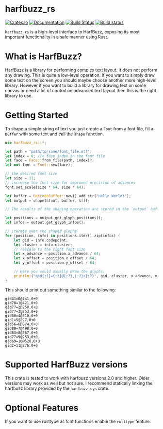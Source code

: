 # harfbuzz_rs

[![Crates.io](https://img.shields.io/crates/v/harfbuzz_rs.svg)](https://crates.io/crates/harfbuzz_rs)
[![Documentation](https://docs.rs/harfbuzz_rs/badge.svg)](https://docs.rs/harfbuzz_rs)
[![Build Status](https://travis-ci.org/manuel-rhdt/harfbuzz_rs.svg?branch=master)](https://travis-ci.org/manuel-rhdt/harfbuzz_rs)
[![Build status](https://ci.appveyor.com/api/projects/status/tg2xpx3am2iw7nxr?svg=true)](https://ci.appveyor.com/project/manuel-rhdt/harfbuzz-rs)

`harfbuzz_rs` is a high-level interface to HarfBuzz, exposing its most important
functionality in a safe manner using Rust.

# What is HarfBuzz?

HarfBuzz is a library for performing complex text layout. It does not perform
any drawing. This is quite a low-level operation. If you want to simply draw
some text on the screen you should maybe choose another more high-level library.
However if you want to build a library for drawing text on some canvas or need a
lot of control on advanced text layout then this is the right library to use.

# Getting Started

To shape a simple string of text you just create a `Font` from a font file, fill
a `Buffer` with some text and call the `shape` function.

```rust
use harfbuzz_rs::*;

let path = "path/to/some/font_file.otf";
let index = 0; //< face index in the font file
let face = Face::from_file(path, index)?;
let mut font = Font::new(face);

// the desired font size
let size = 11;
// increase the font size for improved precision of advances
font.set_scale(size * 64, size * 64);

let buffer = UnicodeBuffer::new().add_str("Hello World!");
let output = shape(&font, buffer, &[]);

// The results of the shaping operation are stored in the `output` buffer.

let positions = output.get_glyph_positions();
let infos = output.get_glyph_infos();

// iterate over the shaped glyphs
for (position, info) in positions.iter().zip(infos) {
    let gid = info.codepoint;
    let cluster = info.cluster;
    // rescale to the right font size
    let x_advance = position.x_advance / 64;
    let x_offset = position.x_offset / 64;
    let y_offset = position.y_offset / 64;

    // Here you would usually draw the glyphs.
    println!("gid{:?}={:?}@{:?},{:?}+{:?}", gid, cluster, x_advance, x_offset, y_offset);
}
```

This should print out something similar to the following:

```text
gid41=0@741,0+0
gid70=1@421,0+0
gid77=2@258,0+0
gid77=3@253,0+0
gid80=4@510,0+0
gid1=5@227,0+0
gid56=6@874,0+0
gid80=7@498,0+0
gid83=8@367,0+0
gid77=9@253,0+0
gid69=10@528,0+0
gid2=11@276,0+0
```

# Supported HarfBuzz versions

This crate is tested to work with harfbuzz versions 2.0 and higher. Older versions may work as well but not sure. I recommend statically linking the harfbuzz library provided by the `harfbuzz-sys` crate.

# Optional Features

If you want to use rusttype as font functions enable the `rusttype` feature.
